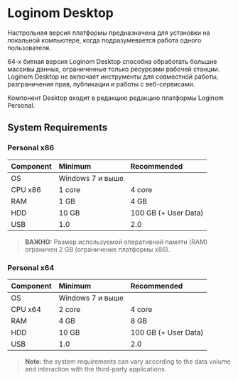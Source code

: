 # Loginom Desktop

Настрольная версия платформы предназначена для установки на локальной компьютере, когда подразумевается работа одного пользователя.

64-х битная версия Loginom Desktop способна обработать большие массивы данных, ограниченные только ресурсами рабочей станции. Loginom Desktop не включает инструменты для совместной работы, разграничения прав, публикации и работы с веб-сервисами.

Компонент Desktop входит в редакцию редакцию платформы Loginom Personal.

## System Requirements

### Personal x86

| Component | Minimum | Recommended |
|:--------- |:-------------|:------------- |
| OS | Windows 7 и выше | |
| CPU x86 | 1 core | 4 core |
| RAM | 1 GB | 4 GB |
| HDD | 10 GB | 100 GB (+ User Data) |
| USB | 1.0 | 2.0 |

> **ВАЖНО:** Размер используемой оперативной памяти (RAM) ограничен 2 GB (ограничение платформы x86).

### Personal x64

| Component | Minimum | Recommended |
|:--------- |:-------------|:------------- |
| OS | Windows 7 и выше | |
| CPU x64 | 2 core | 4 core |
| RAM | 4 GB | 8 GB |
| HDD | 10 GB | 100 GB (+ User Data) |
| USB | 1.0 | 2.0 |

> **Note:** the system requirements can vary according to the data volume and interaction with the third-party applications.
